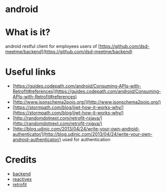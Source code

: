 # android

# What is it?
android restful client for employees users of [https://github.com/dsd-meetme/backend](https://github.com/dsd-meetme/backend)

# Useful links
* [https://guides.codepath.com/android/Consuming-APIs-with-Retrofit#references](https://guides.codepath.com/android/Consuming-APIs-with-Retrofit#references)
* [http://www.jsonschema2pojo.org/](http://www.jsonschema2pojo.org/)
* [https://stormpath.com/blog/jjwt-how-it-works-why/](https://stormpath.com/blog/jjwt-how-it-works-why/)
* [http://randomdotnext.com/retrofit-rxjava/](http://randomdotnext.com/retrofit-rxjava/)
* [http://blog.udinic.com/2013/04/24/write-your-own-android-authenticator/](http://blog.udinic.com/2013/04/24/write-your-own-android-authenticator/) used for authentication

# Credits
 * [backend](https://github.com/dsd-meetme/backend)
 * [reactivex](http://reactivex.io/)
 * [retrofit](http://square.github.io/retrofit/)
